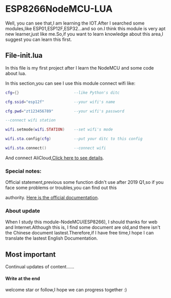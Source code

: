 # ESP8266NodeMCU-LUA
Well, you can see that,I am learning the IOT.After I searched some modules,like ESP01,ESP12F,ESP32...and so on.I think this module is
very apt new learner,just like me.So,if you want to learn knowledge about this area,I suggest you can learn this first.

## File-init.lua
In this file is my first project after I learn the NodeMCU and some code about lua.

In this section,you can see I use this module connect wifi like:

``` lua
cfg={}                        --like Python's ditc

cfg.ssid="esp12f"             --your wifi's name

cfg.pwd="zt123456789"         --your wifi's password

--connect wifi station

wifi.setmode(wifi.STATION)    --set wifi's mode

wifi.sta.config(cfg)          --put your ditc to this config

wifi.sta.connect()            --connect wifi
```

And connect AliCloud,[Click here to see details](https://github.com/dreamofTaotao/ESP8266NodeMCU-LUA/blob/master/init.lua).

### Special notes:

Official statement,previous some function didn't use after 2019 Q1,so if you face some problems or troubles,you can find out this 

authority. [Here is the official documentation](https://nodemcu.readthedocs.io/en/master/).

### About update

When I study this module-NodeMCU(ESP8266), I should thanks for web and Internet.Although this is, I find some document are old,and 
there isn't the Chinese document lastest.Therefore,if I have free time,I hope I can translate the lastest English Documentation.

## Most important

Continual updates of content......

#### Write at the end

welcome star or follow,I hope we can progress together :)
